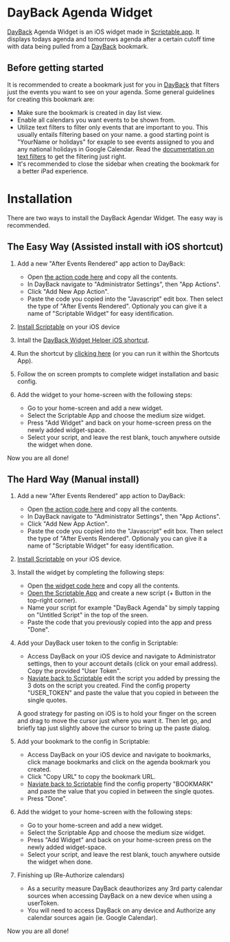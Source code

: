 # DayBack Agenda Widget

<a href="https://dayback.com" target="_blank">DayBack</a> Agenda Widget is an iOS widget made in <a href="https://scriptable.app/" target="_blank">Scriptable.app</a>. It displays todays agenda and tomorrows agenda after a certain cutoff time with data being pulled from a <a href="https://dayback.com" target="_blank">DayBack</a> bookmark.

## Before getting started
 
It is recommended to create a bookmark just for you in <a href="https://dayback.com" target="_blank">DayBack</a> that filters just the events you want to see on your agenda. Some general guidelines for creating this bookmark are:
* Make sure the bookmark is created in day list view.
* Enable all calendars you want events to be shown from.
* Utilize text filters to filter only events that are important to you. This usually entails filtering based on your name. a good starting point is "YourName or holidays" for exaple to see events assigned to you and any national holidays in Google Calendar. Read the <a href="https://docs.dayback.com/article/114-filter-options" target="_blank">documentation on text filters</a> to get the filtering just right.
* It's recommended to close the sidebar when creating the bookmark for a better iPad experience.

# Installation

There are two ways to install the DayBack Agendar Widget. The easy way is recommended.
## The Easy Way (Assisted install with iOS shortcut)

1. Add a new "After Events Rendered" app action to DayBack:
    * Open [the action code here](https://raw.githubusercontent.com/tannerellen/dayback-widget/main/dayback-agenda-action.js) and copy all the contents.
    * In DayBack navigate to "Administrator Settings", then "App Actions".
    * Click "Add New App Action".
    * Paste the code you copied into the "Javascript" edit box. Then select the type of "After Events Rendered". Optionaly you can give it a name of "Scriptable Widget" for easy identification.

2. [Install Scriptable](https://scriptable.app/) on your iOS device

3. Intall the [DayBack Widget Helper iOS shortcut](https://www.icloud.com/shortcuts/4a2127c98382489b8c1655121041656e).

4. Run the shortcut by [clicking here](shortcuts://run-shortcut?name=DayBack%20Widget%20Helper) (or you can run it within the Shortcuts App).

5. Follow the on screen prompts to complete widget installation and basic config.

6. Add the widget to your home-screen with the following steps:
    * Go to your home-screen and add a new widget.
    * Select the Scriptable App and choose the medium size widget.
    * Press "Add Widget" and back on your home-screen press on the newly added widget-space.
    * Select your script, and leave the rest blank, touch anywhere outside the widget when done.

Now you are all done!


## The Hard Way (Manual install)

1. Add a new "After Events Rendered" app action to DayBack:
    * Open <a href="https://raw.githubusercontent.com/tannerellen/dayback-widget/main/dayback-agenda-action.js" target="_blank">the action code here</a> and copy all the contents.
    * In DayBack navigate to "Administrator Settings", then "App Actions".
    * Click "Add New App Action".
    * Paste the code you copied into the "Javascript" edit box. Then select the type of "After Events Rendered". Optionaly you can give it a name of "Scriptable Widget" for easy identification.

2. <a href="https://scriptable.app/" target="_blank">Install Scriptable</a> on your iOS device.

3. Install the widget by completing the following steps:
    * Open <a href="https://raw.githubusercontent.com/tannerellen/dayback-widget/main/dayback-agenda-widget.js" target="_blank">the widget code here</a> and copy all the contents.
    * <a href="https://open.scriptable.app" target="_blank">Open the Scriptable App</a> and create a new script (+ Button in the top-right corner).
    * Name your script for example "DayBack Agenda" by simply tapping on "Untitled Script" in the top of the sreen.
    * Paste the code that you previously copied into the app and press "Done".

4. Add your DayBack user token to the config in Scriptable:
    * Access DayBack on your iOS device and navigate to Administrator settings, then to your account details (click on your email address). Copy the provided "User Token". 
    * <a href="https://open.scriptable.app" target="_blank">Naviate back to Scriptable</a> edit the script you added by pressing the 3 dots on the script you created. Find the config property "USER_TOKEN" and paste the value that you copied in between the single quotes.
    
    A good strategy for pasting on iOS is to hold your finger on the screen and drag to move the cursor just where you want it. Then let go, and briefly tap just slightly above the cursor to bring up the paste dialog.

5. Add your bookmark to the config in Scriptable:
    * Access DayBack on your iOS device and navigate to bookmarks, click manage bookmarks and click on the agenda bookmark you created.
    * Click "Copy URL" to copy the bookmark URL.
    * <a href="https://open.scriptable.app" target="_blank">Naviate back to Scriptable</a> find the config property "BOOKMARK" and paste the value that you copied in between the single quotes.
    * Press "Done".

6. Add the widget to your home-screen with the following steps:
    * Go to your home-screen and add a new widget.
    * Select the Scriptable App and choose the medium size widget.
    * Press "Add Widget" and back on your home-screen press on the newly added widget-space.
    * Select your script, and leave the rest blank, touch anywhere outside the widget when done.

7. Finishing up (Re-Authorize calendars)
    * As a security measure DayBack deauthorizes any 3rd party calendar sources when accessing DayBack on a new device when using a userToken.
    * You will need to access DayBack on any device and Authorize any calendar sources again (ie. Google Calendar).

Now you are all done!